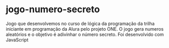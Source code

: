 # jogo-numero-secreto
Jogo que desenvolvemos no curso de lógica da programação da trilha iniciante em programação da Alura pelo projeto ONE. O jogo gera numeros aleatórios e o objetivo é adivinhar o número secreto. Foi desenvolvido com JavaScript

